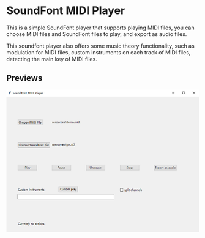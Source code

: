 # SoundFont MIDI Player
This is a simple SoundFont player that supports playing MIDI files, you can choose MIDI files and SoundFont files to play, and export as audio files.

This soundfont player also offers some music theory functionality, such as modulation for MIDI files, custom instruments on each track of MIDI files, detecting the main key of MIDI files.

## Previews

![image](previews/1.jpg)

